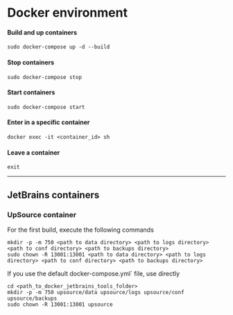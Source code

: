 # Docker environment

#### Build and up containers
```
sudo docker-compose up -d --build
```
#### Stop containers
```
sudo docker-compose stop
````
#### Start containers
```
sudo docker-compose start
```
#### Enter in a specific container
```
docker exec -it <container_id> sh
```
#### Leave a container
```
exit
```
---
## JetBrains containers

### UpSource container
For the first build, execute the following commands
```
mkdir -p -m 750 <path to data directory> <path to logs directory> <path to conf directory> <path to backups directory>
sudo chown -R 13001:13001 <path to data directory> <path to logs directory> <path to conf directory> <path to backups directory>
```
If you use the default docker-compose.yml` file, use directly
```
cd <path_to_docker_jetbrains_tools_folder>
mkdir -p -m 750 upsource/data upsource/logs upsource/conf upsource/backups
sudo chown -R 13001:13001 upsource
```

